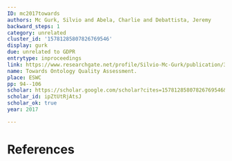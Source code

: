 ```yaml
---
ID: mc2017towards
authors: Mc Gurk, Silvio and Abela, Charlie and Debattista, Jeremy
backward_steps: 1
category: unrelated
cluster_id: '15781285807826769546'
display: gurk
due: unrelated to GDPR
entrytype: inproceedings
link: https://www.researchgate.net/profile/Silvio-Mc-Gurk/publication/319007298_Towards_Ontology_Quality_Assessment/links/598ada2a45851519f10d7ca6/Towards-Ontology-Quality-Assessment.pdf
name: Towards Ontology Quality Assessment.
place: ESWC
pp: 94--106
scholar: https://scholar.google.com/scholar?cites=15781285807826769546&as_sdt=2005&sciodt=0,5&hl=en
scholar_id: ipZtUtRjAtsJ
scholar_ok: true
year: 2017

---
```


# References

